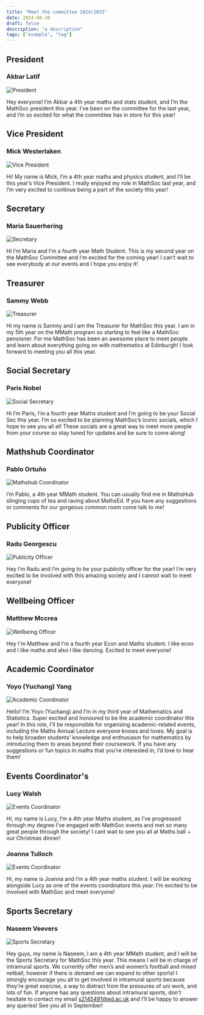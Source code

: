 ```yaml
---
title: "Meet the committee 2024/2025"
date: 2024-08-10
draft: false
description: "a description"
tags: ["example", "tag"]
---
```

## President

### Akbar Latif

![President](committee-photos/akbar-latif.jpeg)


Hey everyone! I’m Akbar a 4th year maths and stats student, and I’m the MathSoc president this year. I’ve been on the committee for the last year, and I’m so excited for what the committee has in store for this year!

## Vice President

### Mick Westerlaken

![Vice President](committee-photos/micky-mouse.jpeg)

Hi! My name is Mick, I’m a 4th year maths and physics student, and I’ll be this year’s Vice President. I really enjoyed my role in MathSoc last year, and I’m very excited to continue being a part of the society this year!

## Secretary

### Maria Sauerhering

![Secretary](committee-photos/maria-sauerhering.jpeg)

Hi I‘m Maria and I‘m a fourth year Math Student. This is my second year on the MathSoc Committee and I‘m excited for the coming year! I can‘t wait to see everybody at our events and I hope you enjoy it!

## Treasurer

### Sammy Webb

![Treasurer](committee-photos/sammy-webb.jpeg)

Hi my name is Sammy and I am the Treasurer for MathSoc this year. I am in my 5th year on the MMath program so starting to feel like a MathSoc pensioner. For me MathSoc has been an awesome place to meet people and learn about everything going on with mathematics at Edinburgh! I look forward to meeting you all this year.

## Social Secretary

### Paris Nobel

![Social Secretary](committee-photos/paris-nobel.jpeg)

Hi I’m Paris, I’m a fourth year Maths student and I’m going to be your Social Sec this year. I’m so excited to be planning MathSoc’s iconic socials, which I hope to see you all at! These socials are a great way to meet more people from your course so stay tuned for updates and be sure to come along!

## Mathshub Coordinator

### Pablo Ortuño

![Mathshub Coordinator](committee-photos/pablo-ortuno.jpeg)

I’m Pablo, a 4th year MMath student. You can usually find me in MathsHub slinging cups of tea and raving about MathsEd. If you have any suggestions or comments for our gorgeous common room come talk to me!

## Publicity Officer

### Radu Georgescu

![Publicity Officer](committee-photos/radu-georgescu.jpeg)

Hey I’m Radu and I’m going to be your publicity officer for the year! I’m very excited to be involved with this amazing society and I cannot wait to meet everyone!

## Wellbeing Officer

### Matthew Mccrea

![Wellbeing Officer](committee-photos/matthew-mccrea.jpeg)

Hey I'm Matthew and I'm a fourth year Econ and Maths student. I like econ and I like maths and also l like dancing. Excited to meet everyone!

## Academic Coordinator

### Yoyo (Yuchang) Yang

![Academic Coordinator](committee-photos/yoyo-yeung.jpeg)

Hello! I’m Yoyo (Yuchang) and I’m in my third year of Mathematics and Statistics. Super excited and honoured to be the academic coordinator this year! In this role, I'll be responsible for organising academic-related events, including the Maths Annual Lecture everyone knows and loves. My goal is to help broaden students' knowledge and enthusiasm for mathematics by introducing them to areas beyond their coursework. If you have any suggestions or fun topics in maths that you're interested in, I’d love to hear them!

## Events Coordinator's

### Lucy Walsh

![Events Coordinator](committee-photos/lucy-walsh.jpeg)

Hi, my name is Lucy, I’m a 4th year Maths student, as I’ve progressed through my degree I’ve engaged with MathSoc events and met so many great people through the society! I cant wait to see you all at Maths ball + our Christmas dinner!

### Joanna Tulloch

![Events Coordinator](committee-photos/joanna-tulloch.jpeg)

Hi, my name is Joanna and I’m a 4th year maths student. I will be working alongside Lucy as one of the events coordinators this year. I’m excited to be involved with MathSoc and meet everyone!

## Sports Secretary

### Naseem Veevers

![Sports Secretary](committee-photos/naseem-veevers.jpeg)

Hey guys, my name is Naseem, I am a 4th year MMath student, and I will be the Sports Secretary for MathSoc this year. This means I will be in charge of intramural sports. We currently offer men’s and women’s football and mixed netball, however if there is demand we can expand to other sports! I strongly encourage you all to get involved in intramural sports because they’re great exercise, a way to distract from the pressures of uni work, and lots of fun. If anyone has any questions about intramural sports, don't hesitate to contact my email s2145491@ed.ac.uk and I’ll be happy to answer any queries! See you all in September!
